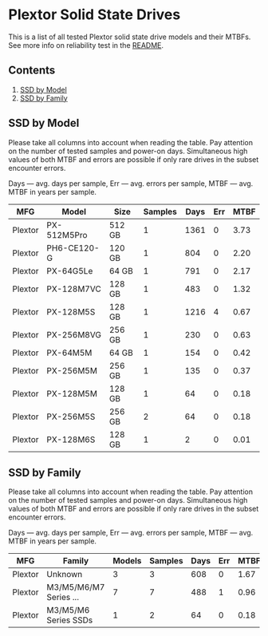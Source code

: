 Plextor Solid State Drives
==========================

This is a list of all tested Plextor solid state drive models and their MTBFs. See
more info on reliability test in the [README](https://github.com/bsdhw/SMART).

Contents
--------

1. [ SSD by Model  ](#ssd-by-model)
2. [ SSD by Family ](#ssd-by-family)

SSD by Model
------------

Please take all columns into account when reading the table. Pay attention on the
number of tested samples and power-on days. Simultaneous high values of both MTBF
and errors are possible if only rare drives in the subset encounter errors.

Days — avg. days per sample,
Err  — avg. errors per sample,
MTBF — avg. MTBF in years per sample.

| MFG       | Model              | Size   | Samples | Days  | Err   | MTBF   |
|-----------|--------------------|--------|---------|-------|-------|--------|
| Plextor   | PX-512M5Pro        | 512 GB | 1       | 1361  | 0     | 3.73   |
| Plextor   | PH6-CE120-G        | 120 GB | 1       | 804   | 0     | 2.20   |
| Plextor   | PX-64G5Le          | 64 GB  | 1       | 791   | 0     | 2.17   |
| Plextor   | PX-128M7VC         | 128 GB | 1       | 483   | 0     | 1.32   |
| Plextor   | PX-128M5S          | 128 GB | 1       | 1216  | 4     | 0.67   |
| Plextor   | PX-256M8VG         | 256 GB | 1       | 230   | 0     | 0.63   |
| Plextor   | PX-64M5M           | 64 GB  | 1       | 154   | 0     | 0.42   |
| Plextor   | PX-256M5M          | 256 GB | 1       | 135   | 0     | 0.37   |
| Plextor   | PX-128M5M          | 128 GB | 1       | 64    | 0     | 0.18   |
| Plextor   | PX-256M5S          | 256 GB | 2       | 64    | 0     | 0.18   |
| Plextor   | PX-128M6S          | 128 GB | 1       | 2     | 0     | 0.01   |

SSD by Family
-------------

Please take all columns into account when reading the table. Pay attention on the
number of tested samples and power-on days. Simultaneous high values of both MTBF
and errors are possible if only rare drives in the subset encounter errors.

Days — avg. days per sample,
Err  — avg. errors per sample,
MTBF — avg. MTBF in years per sample.

| MFG       | Family                 | Models | Samples | Days  | Err   | MTBF   |
|-----------|------------------------|--------|---------|-------|-------|--------|
| Plextor   | Unknown                | 3      | 3       | 608   | 0     | 1.67   |
| Plextor   | M3/M5/M6/M7 Series ... | 7      | 7       | 488   | 1     | 0.96   |
| Plextor   | M3/M5/M6 Series SSDs   | 1      | 2       | 64    | 0     | 0.18   |
